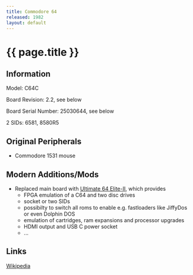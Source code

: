 ```yaml
---
title: Commodore 64
released: 1982
layout: default
---
```


# {{ page.title }}

## Information

Model: C64C

Board Revision: 2.2, see below

Board Serial Number: 25030644, see below

2 SIDs: 6581, 8580R5

## Original Peripherals

* Commodore 1531 mouse

## Modern Additions/Mods

* Replaced main board with [Ultimate 64 Elite-II](https://ultimate64.com/Ultimate-64-Elite-MK2), which provides
  * FPGA emulation of a C64 and two disc drives
  * socket or two SIDs
  * possibilty to switch all roms to enable e.g. fastloaders like JiffyDos or even Dolphin DOS
  * emulation of cartridges, ram expansions and processor upgrades
  * HDMI output and USB C power socket
  * ...

## Links

[Wikipedia](https://en.wikipedia.org/wiki/Commodore_64)
